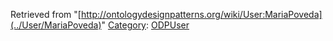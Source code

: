 Retrieved from "[http://ontologydesignpatterns.org/wiki/User:MariaPoveda](../User/MariaPoveda)"
 [Category](http://ontologydesignpatterns.org/wiki/Special:Categories "Special:Categories"): [ODPUser](../Category/ODPUser "Category:ODPUser")